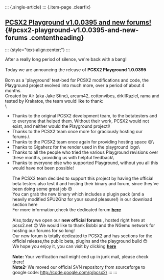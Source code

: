 ::: {.single-article}
::: {.item-page .clearfix}
## [PCSX2 Playground v1.0.0395 and new forums!](/123-pcsx2-playground-v1-0-0395-and-new-forums.html) {#pcsx2-playground-v1.0.0395-and-new-forums .contentheading}

::: {style="text-align:center;"}
:::

After a really long period of silence, we\'re back with a bang!\
\
Today we are announcing the release of **PCSX2 Playground 1.0.0395**\
\
Born as a \'playground\' test-bed for PCSX2 modifications and code, the
Playground project evolved into much more, over a period of about 4
months.\
Created by Air (aka Jake Stine), arcum42, cottonvibes, drkIIRaziel, rama
and tested by Krakatos, the team would like to thank:\
\
- Thanks to the original PCSX2 development team, to the betatesters and
to everyone that helped them. Without their work, PCSX2 would not exist,
and neither would the Playground project!\
- Thanks to the PCSX2 team once more for graciously hosting our forums.\
- Thanks to the PCSX2 team once again for providing hosting space
😊\
- Thanks to Gigaherz for the render used in the playground logo\
- Thanks to all the people who tried the various Playground revisions
over these months, providing us with helpful feedback\
- Thanks to everyone else who supported Playground, without you all this
would have not been possible!\
\
The PCSX2 team decided to support this project by having the official
beta testers also test it and hosting their binary and forum, since
they\'ve been doing some great job
😊\
You can grab the new binary which includes a plugin pack (and a heavily
modified SPU2Ghz for your sound pleasure!) in our download section here\
For more information,check the dedicated forum
**[here](http://forums.pcsx2.net/thread-2341.html)**\
\
Also,today we open our **new official forums** , hosted right here at
pcsx2.net
😊 We would like to thank Bobbi and the NGemu
network for hosting our forums for so long!\
Our new forum is totally dedicated to PCSX2 and has sections for the
official release,the public beta, plugins and the playground build
😊\
We hope you enjoy it, you can visit by clicking
**[here](http://forums.pcsx2.net/index.php)**\
\
**Note:** Your verification mail might end up in junk mail, please check
there!\
**Note2:** We moved our official SVN repository from sourceforge to
google code: <http://code.google.com/p/pcsx2/>
:::
:::
